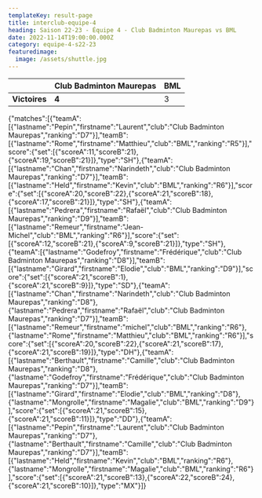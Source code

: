 ```yaml
---
templateKey: result-page
title: interclub-equipe-4
heading: Saison 22-23 - Équipe 4 - Club Badminton Maurepas vs BML
date: 2022-11-14T19:00:00.000Z
category: equipe-4-s22-23
featuredimage:
  image: /assets/shuttle.jpg
---
```

|               | Club Badminton Maurepas | BML |
| ------------- | ----------------------- | --- |
| **Victoires** | **4**                   | 3   |

<scoreboard>{"matches":[{"teamA":[{"lastname":"Pepin","firstname":"Laurent","club":"Club Badminton Maurepas","ranking":"D7"}],"teamB":[{"lastname":"Rome","firstname":"Matthieu","club":"BML","ranking":"R5"}],"score":{"set":[{"scoreA":11,"scoreB":21},{"scoreA":19,"scoreB":21}]},"type":"SH"},{"teamA":[{"lastname":"Chan","firstname":"Narindeth","club":"Club Badminton Maurepas","ranking":"D7"}],"teamB":[{"lastname":"Held","firstname":"Kevin","club":"BML","ranking":"R6"}],"score":{"set":[{"scoreA":20,"scoreB":22},{"scoreA":21,"scoreB":18},{"scoreA":17,"scoreB":21}]},"type":"SH"},{"teamA":[{"lastname":"Pedrera","firstname":"Rafaël","club":"Club Badminton Maurepas","ranking":"D9"}],"teamB":[{"lastname":"Remeur","firstname":"Jean-Michel","club":"BML","ranking":"R6"}],"score":{"set":[{"scoreA":12,"scoreB":21},{"scoreA":9,"scoreB":21}]},"type":"SH"},{"teamA":[{"lastname":"Godefroy","firstname":"Frédérique","club":"Club Badminton Maurepas","ranking":"D8"}],"teamB":[{"lastname":"Girard","firstname":"Elodie","club":"BML","ranking":"D9"}],"score":{"set":[{"scoreA":21,"scoreB":1},{"scoreA":21,"scoreB":9}]},"type":"SD"},{"teamA":[{"lastname":"Chan","firstname":"Narindeth","club":"Club Badminton Maurepas","ranking":"D8"},{"lastname":"Pedrera","firstname":"Rafaël","club":"Club Badminton Maurepas","ranking":"D7"}],"teamB":[{"lastname":"Remeur","firstname":"michel","club":"BML","ranking":"R6"},{"lastname":"Rome","firstname":"Matthieu","club":"BML","ranking":"R6"}],"score":{"set":[{"scoreA":20,"scoreB":22},{"scoreA":21,"scoreB":17},{"scoreA":21,"scoreB":19}]},"type":"DH"},{"teamA":[{"lastname":"Berthault","firstname":"Camille","club":"Club Badminton Maurepas","ranking":"D8"},{"lastname":"Godefroy","firstname":"Frédérique","club":"Club Badminton Maurepas","ranking":"D7"}],"teamB":[{"lastname":"Girard","firstname":"Elodie","club":"BML","ranking":"D8"},{"lastname":"Mongrolle","firstname":"Magalie","club":"BML","ranking":"D9"}],"score":{"set":[{"scoreA":21,"scoreB":15},{"scoreA":21,"scoreB":11}]},"type":"DD"},{"teamA":[{"lastname":"Pepin","firstname":"Laurent","club":"Club Badminton Maurepas","ranking":"D7"},{"lastname":"Berthault","firstname":"Camille","club":"Club Badminton Maurepas","ranking":"D7"}],"teamB":[{"lastname":"Held","firstname":"Kevin","club":"BML","ranking":"R6"},{"lastname":"Mongrolle","firstname":"Magalie","club":"BML","ranking":"R6"}],"score":{"set":[{"scoreA":21,"scoreB":13},{"scoreA":22,"scoreB":24},{"scoreA":21,"scoreB":10}]},"type":"MX"}]}</scoreboard>